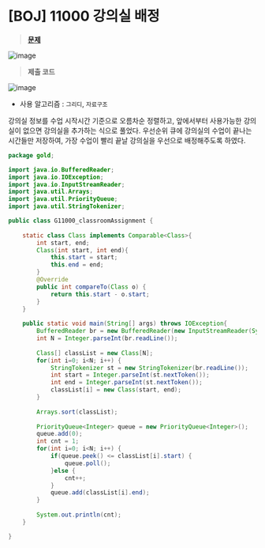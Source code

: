 # [BOJ] 11000 강의실 배정

> **[문제](https://www.acmicpc.net/problem/11000)**
> 
![image](https://user-images.githubusercontent.com/80896077/222466148-fa265e99-8468-48e6-804d-bd3e9fca52e3.png)

> **제출 코드**
> 
![image](https://user-images.githubusercontent.com/80896077/222466176-2dfa9996-11af-4021-9c7a-7ed07152c9b1.png)

- 사용 알고리즘 : `그리디`, `자료구조`

강의실 정보를 수업 시작시간 기준으로 오름차순 정렬하고, 앞에서부터 사용가능한 강의실이 없으면 강의실을 추가하는 식으로 풀었다. 우선순위 큐에 강의실의 수업이 끝나는 시간들만 저장하여, 가장 수업이 빨리 끝날 강의실을 우선으로 배정해주도록 하였다.

```java
package gold;

import java.io.BufferedReader;
import java.io.IOException;
import java.io.InputStreamReader;
import java.util.Arrays;
import java.util.PriorityQueue;
import java.util.StringTokenizer;

public class G11000_classroomAssignment {
	
	static class Class implements Comparable<Class>{
		int start, end;
		Class(int start, int end){
			this.start = start;
			this.end = end;
		}
		@Override
		public int compareTo(Class o) {
			return this.start - o.start;
		}
	}
	
	public static void main(String[] args) throws IOException{
		BufferedReader br = new BufferedReader(new InputStreamReader(System.in));
		int N = Integer.parseInt(br.readLine());
		
		Class[] classList = new Class[N];
		for(int i=0; i<N; i++) {
			StringTokenizer st = new StringTokenizer(br.readLine());
			int start = Integer.parseInt(st.nextToken());
			int end = Integer.parseInt(st.nextToken());
			classList[i] = new Class(start, end);
		}
		
		Arrays.sort(classList);
		
		PriorityQueue<Integer> queue = new PriorityQueue<Integer>();
		queue.add(0);
		int cnt = 1;
		for(int i=0; i<N; i++) {
			if(queue.peek() <= classList[i].start) {
				queue.poll();
			}else {
				cnt++;
			}
			queue.add(classList[i].end);
		}
		
		System.out.println(cnt);
	}

}
```
